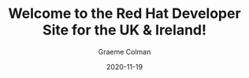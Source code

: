 ---
title: "Welcome to the Red Hat Developer Site for the UK & Ireland!"
date: 2020-11-19
draft: false
author: "Graeme Colman"

# post thumb
image: "images/front.png"

# meta description
description: ""

# taxonomies
categories:
  - ""
tags:
  - "Introduction"

# post type
type: "featured"

external: "/contact"
---